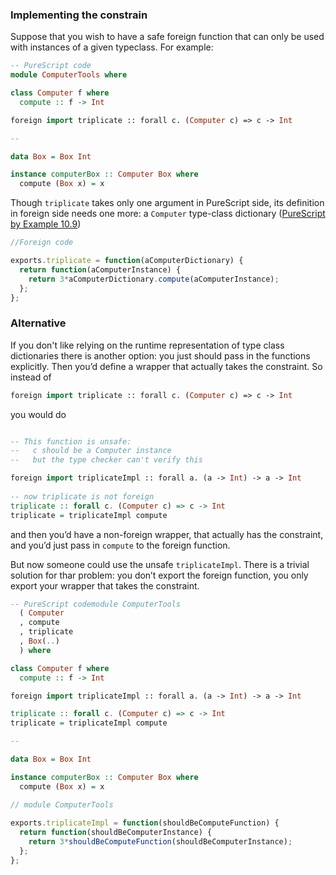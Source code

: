 ### Implementing the constrain

Suppose that you wish to have a safe foreign function that can only be used with instances of a given typeclass. For example:

```purescript
-- PureScript code
module ComputerTools where

class Computer f where
  compute :: f -> Int

foreign import triplicate :: forall c. (Computer c) => c -> Int

--

data Box = Box Int

instance computerBox :: Computer Box where
  compute (Box x) = x
```

Though `triplicate` takes only one argument in PureScript side, its definition in foreign side needs one more: a `Computer` type-class dictionary ([PureScript by Example 10.9](https://leanpub.com/purescript/read#leanpub-auto-representing-constrained-types))

```js
//Foreign code

exports.triplicate = function(aComputerDictionary) {
  return function(aComputerInstance) {
    return 3*aComputerDictionary.compute(aComputerInstance);
  };
};
```
### Alternative

If you don't like relying on the runtime representation of type class dictionaries there is another option: you just should pass in the functions explicitly. Then you’d define a wrapper that actually takes the constraint. 
So instead of 

```purescript
foreign import triplicate :: forall c. (Computer c) => c -> Int
```

you would do

```purescript

-- This function is unsafe:
--   c should be a Computer instance
--   but the type checker can't verify this

foreign import triplicateImpl :: forall a. (a -> Int) -> a -> Int   
                                                                    
-- now triplicate is not foreign
triplicate :: forall c. (Computer c) => c -> Int
triplicate = triplicateImpl compute
```

and then you’d have a non-foreign wrapper, that actually has the constraint, and you’d just pass in `compute` to the foreign function. 

But now someone could use the unsafe `triplicateImpl`. There is a trivial solution for thar problem: you don’t export the foreign function,  you only export your wrapper that takes the constraint.

```purescript
-- PureScript codemodule ComputerTools
  ( Computer
  , compute
  , triplicate
  , Box(..)
  ) where

class Computer f where
  compute :: f -> Int

foreign import triplicateImpl :: forall a. (a -> Int) -> a -> Int

triplicate :: forall c. (Computer c) => c -> Int
triplicate = triplicateImpl compute

--

data Box = Box Int

instance computerBox :: Computer Box where
  compute (Box x) = x

```

```js
// module ComputerTools 
 
exports.triplicateImpl = function(shouldBeComputeFunction) { 
  return function(shouldBeComputerInstance) { 
    return 3*shouldBeComputeFunction(shouldBeComputerInstance); 
  }; 
}; 

```
